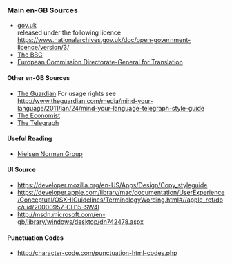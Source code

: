 ### Main en-GB Sources 
* [gov.uk](https://www.gov.uk/guidance/style-guide/a-to-z-of-gov-uk-style)  
released under the following licence https://www.nationalarchives.gov.uk/doc/open-government-licence/version/3/
* [The BBC](http://www.bbc.co.uk/academy/journalism/news-style-guide)
* [European Commission Directorate-General for Translation](http://ec.europa.eu/translation/english/guidelines/documents/styleguide_english_dgt_en.pdf)  

#### Other en-GB Sources
* [The Guardian](http://www.theguardian.com/info/series/guardian-and-observer-style-guide)
For usage rights see http://www.theguardian.com/media/mind-your-language/2011/jan/24/mind-your-language-telegraph-style-guide 
* [The Economist](http://www.economist.com/styleguide/introduction_)
* [The Telegraph](http://www.telegraph.co.uk/topics/about-us/style-book/)
 
#### Useful Reading
* [Nielsen Norman Group](http://www.nngroup.com/articles/)

#### UI Source 
* https://developer.mozilla.org/en-US/Apps/Design/Copy_styleguide
* https://developer.apple.com/library/mac/documentation/UserExperience/Conceptual/OSXHIGuidelines/TerminologyWording.html#//apple_ref/doc/uid/20000957-CH15-SW4I
* http://msdn.microsoft.com/en-gb/library/windows/desktop/dn742478.aspx

#### Punctuation Codes
* http://character-code.com/punctuation-html-codes.php

